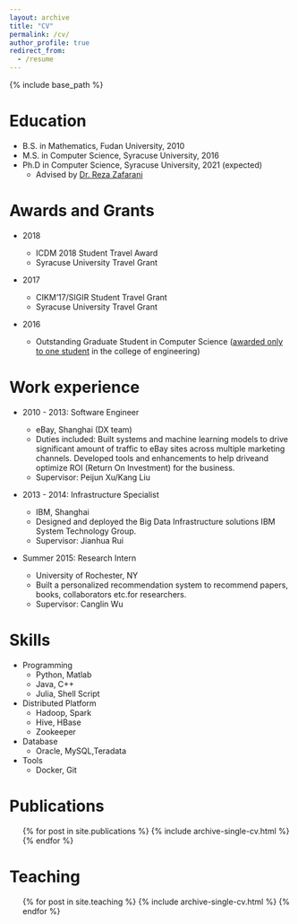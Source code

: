 ```yaml
---
layout: archive
title: "CV"
permalink: /cv/
author_profile: true
redirect_from:
  - /resume
---
```


{% include base_path %}

Education
======
* B.S. in Mathematics, Fudan University, 2010
* M.S. in Computer Science, Syracuse University, 2016
* Ph.D in Computer Science, Syracuse University, 2021 (expected)
  * Advised by [Dr. Reza Zafarani](http://ecs.syr.edu/faculty/reza/)

Awards and Grants
======
* 2018 
  * ICDM 2018 Student Travel Award
  * Syracuse University Travel Grant
  
* 2017
  * CIKM’17/SIGIR Student Travel Grant
  * Syracuse University Travel Grant
  
* 2016
  * Outstanding Graduate Student in Computer Science (<ins>awarded only to one student</ins> in the college of engineering)
  


Work experience
======
* 2010 - 2013: Software Engineer
  * eBay, Shanghai (DX team)
  * Duties included: Built systems and machine learning models to drive significant amount of traffic to eBay sites across multiple marketing channels. Developed tools and enhancements to help driveand optimize ROI (Return On Investment) for the business.
  * Supervisor: Peijun Xu/Kang Liu

* 2013 - 2014: Infrastructure Specialist
  * IBM, Shanghai
  * Designed and deployed the Big Data Infrastructure solutions IBM System Technology Group.
  * Supervisor: Jianhua Rui
  
* Summer 2015: Research Intern
  * University of Rochester, NY
  * Built a personalized recommendation system to recommend papers, books, collaborators etc.for researchers.
  * Supervisor: Canglin Wu
  
Skills
======
* Programming
  * Python, Matlab
  * Java, C++
  * Julia, Shell Script
* Distributed  Platform
  * Hadoop, Spark
  * Hive, HBase
  * Zookeeper
* Database
  * Oracle, MySQL,Teradata
* Tools
  * Docker, Git

Publications
======
  <ul>{% for post in site.publications %}
    {% include archive-single-cv.html %}
  {% endfor %}</ul>
  
Teaching
======
  <ul>{% for post in site.teaching %}
    {% include archive-single-cv.html %}
  {% endfor %}</ul>
  
